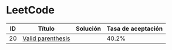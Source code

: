 # LeetCode

ID | Título | Solución | Tasa de aceptación
---|--------|----------|-------------------
20|[Valid parenthesis](https://leetcode.com/problems/valid-parentheses/)|[]()|40.2%

